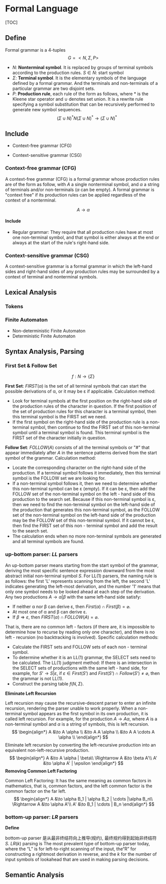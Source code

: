 # Formal Language

[TOC]

## Define  
Formal grammar is a 4-tuples
$$
G = <N, \Sigma, P>
$$

- $N$: **Nonterminal symbol**. It is replaced by groups of terminal symbols according to the production rules. $S \in N$: start symbol
- $\Sigma$: **Terminal symbol**. It is the elementary symbols of the language defined by a formal grammar.  And the terminals and non-terminals of a particular grammar are two disjoint sets.
- $P$: **Production rule**, each rule of the form as follows, where $*$ is the Kleene star operator and $\cup$ denotes set union. It is a rewrite rule specifying a symbol substitution that can be recursively performed to generate new symbol sequences.
  $$
  (\Sigma \cup N)^* N (\Sigma \cup N)^* \to (\Sigma \cup N)^*
  $$

## Include

- Context-free grammar (CFG)

- Context-sensitive grammar (CSG)

### Context-free grammar (CFG)

A context-free grammar (CFG) is a formal grammar whose production rules are of the form as follow, with $A$ a single nonterminal symbol, and $\alpha$ a string of terminals and/or non-terminals ($\alpha$ can be empty). A formal grammar is "context free" if its production rules can be applied regardless of the context of a nonterminal. 

$$
A \to \alpha
$$

#### Include

* Regular grammar: They require that all production rules have at most one non-terminal symbol, and that symbol is either always at the end or always at the start of the rule's right-hand side.

### Context-sensitive grammar (CSG)

A context-sensitive grammar is a formal grammar in which the left-hand sides and right-hand sides of any production rules may be surrounded by a context of terminal and nonterminal symbols.

## Lexical Analysis

### Tokens

### Finite Automaton

- Non-deterministic Finite Automaton
- Deterministic Finite Automaton

## Syntax Analysis, Parsing

### First Set & Follow Set

$$
f: N \to \{\Sigma\}
$$

**First Set**: $FIRST(α)$ is the set of all terminal symbols that can start the possible derivations of α, or it may be ε if applicable. Calculation method:

- Look for terminal symbols at the first position on the right-hand side of the production rules of the character in question. If the first position of the set of production rules for this character is a terminal symbol, then this terminal symbol is the FIRST set we need.
- If the first symbol on the right-hand side of the production rule is a non-terminal symbol, then continue to find the FIRST set of this non-terminal symbol until a terminal symbol is found. This terminal symbol is the FIRST set of the character initially in question.

**Follow Set**: $FOLLOW(A)$ consists of all the terminal symbols or "#" that appear immediately after $A$ in the sentence patterns derived from the start symbol of the grammar. Calculation method:

- Locate the corresponding character on the right-hand side of the production. If a terminal symbol follows it immediately, then this terminal symbol is the FOLLOW set we are looking for.
- If a non-terminal symbol follows it, then we need to determine whether this non-terminal symbol can be ε (empty). If it can be ε, then add the FOLLOW set of the non-terminal symbol on the left - hand side of this production to the search set. Because if this non-terminal symbol is ε, then we need to find the non-terminal symbol on the left-hand side of the production that generates this non-terminal symbol, as the FOLLOW set of the non-terminal symbol on the left-hand side of the production may be the FOLLOW set of this non-terminal symbol. If it cannot be ε, then find the FIRST set of this non - terminal symbol and add the result to the search set.
- The calculation ends when no more non-terminal symbols are generated and all terminal symbols are found.

### up-bottom parser: $LL$ parsers

An up-bottom parser means starting from the start symbol of the grammar, deriving the most specific sentence expression downward from the most abstract initial non-terminal symbol $S$. For LL(1) parsers, the naming rule is as follows: the first 'L' represents scanning from the left, the second 'L' indicates generating the left-most derivation, and the number '1' means that only one symbol needs to be looked ahead at each step of the derivation. Any two productions $A \to \alpha | \beta$ with the same left-hand side satisfy: 

- If neither α nor β can derive ε, then $First(\alpha) \cap First(\beta) = \varnothing$.
- At most one of α and β can derive ε.
- If $β \Rightarrow ε$, then $FIRST(\alpha) \cap FOLLOW(A) = \varnothing$.

That is, there are no common left - factors (if there are, it is impossible to determine how to recurse by reading only one character), and there is no left - recursion (no backtracking is involved).
Specific calculation methods:
- Calculate the FIRST sets and FOLLOW sets of each non - terminal symbol.
- To determine whether it is an LL(1) grammar, the SELECT sets need to be calculated. The LL(1) judgment method: If there is an intersection in the SELECT sets of productions with the same left - hand side, for example, for $S’→S|ε$, if $ε \in First(S’)$ and $First(S’) \cap Follow(S’)≠\varnothing$, then the grammar is not LL(1).
- Construct the parsing table $f(N, \Sigma)$.

**Eliminate Left Recursion**

Left recursion may cause the recursive-descent parser to enter an infinite recursion, rendering the parser unable to work properly. When a non-terminal symbol appears as the first symbol in its own production, it is called left recursion. For example, for the production $A \to A\alpha$, where $A$ is a non-terminal symbol and $\alpha$ is a string of symbols, this is left recursion.
$$
\begin{align*}
A &\to A \alpha \\
&\to A A \alpha \\
&\to A A \cdots A \alpha \\
\end{align*}
$$
Eliminate left recursion by converting the left-recursive production into an equivalent non-left-recursive production.
$$
\begin{align*}
A &\to A \alpha | \beta\\
\Rightarrow A &\to \beta A'\\
A' &\to \alpha A' | \epsilon
\end{align*}
$$
**Removing Common Left Factoring** 

Common Left Factoring: It has the same meaning as common factors in mathematics, that is, common factors, and the left common factor is the common factor on the far left.
$$
\begin{align*}
A &\to \alpha B_1 | \alpha B_2 | \cdots |\alpha B_n\\
\Rightarrow A &\to \alpha A'\\
A' &\to B_1 | \cdots | B_n
\end{align*}
$$

### bottom-up parser: $LR$ parsers

**Define**

bottom-up parser 是从最非终结符向上推导(规约), 最终规约得到起始非终结符 $S$. $LR(k)$ parsing is The most prevalent type of bottom-up parser today, where the “L” is for left-to-right scanning of the input, the“R” for constructing a rightmost derivation in reverse, and the $k$ for the number of input symbols of lookahead that are used in making parsing decisions. 

## Semantic Analysis

